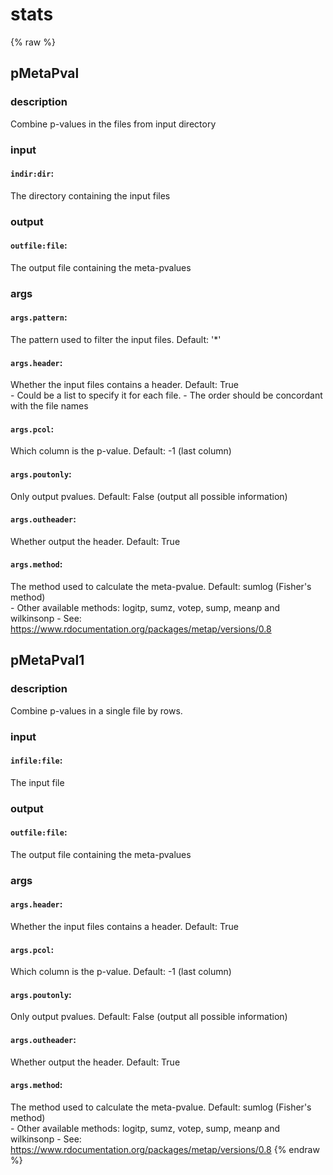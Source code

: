 # stats
<!-- toc -->
{% raw %}

## pMetaPval

### description
Combine p-values in the files from input directory

### input
#### `indir:dir`:
The directory containing the input files  

### output
#### `outfile:file`:
The output file containing the meta-pvalues  

### args
#### `args.pattern`:
The pattern used to filter the input files. Default: '*'  
#### `args.header`:
Whether the input files contains a header. Default: True  
	- Could be a list to specify it for each file.
	- The order should be concordant with the file names
#### `args.pcol`:
Which column is the p-value. Default: -1 (last column)  
#### `args.poutonly`:
Only output pvalues. Default: False (output all possible information)  
#### `args.outheader`:
Whether output the header. Default: True  
#### `args.method`:
The method used to calculate the meta-pvalue. Default: sumlog (Fisher's method)  
	- Other available methods: logitp, sumz, votep, sump, meanp and wilkinsonp
	- See: https://www.rdocumentation.org/packages/metap/versions/0.8

## pMetaPval1

### description
Combine p-values in a single file by rows.

### input
#### `infile:file`:
The input file  

### output
#### `outfile:file`:
The output file containing the meta-pvalues  

### args
#### `args.header`:
Whether the input files contains a header. Default: True  
#### `args.pcol`:
Which column is the p-value. Default: -1 (last column)  
#### `args.poutonly`:
Only output pvalues. Default: False (output all possible information)  
#### `args.outheader`:
Whether output the header. Default: True  
#### `args.method`:
The method used to calculate the meta-pvalue. Default: sumlog (Fisher's method)  
	- Other available methods: logitp, sumz, votep, sump, meanp and wilkinsonp
	- See: https://www.rdocumentation.org/packages/metap/versions/0.8
{% endraw %}
